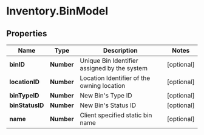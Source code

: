 # Inventory.BinModel

## Properties

Name | Type | Description | Notes
------------ | ------------- | ------------- | -------------
**binID** | **Number** | Unique Bin Identifier assigned by the system | [optional] 
**locationID** | **Number** | Location Identifier of the owning location | [optional] 
**binTypeID** | **Number** | New Bin&#39;s Type ID | [optional] 
**binStatusID** | **Number** | New Bin&#39;s Status ID | [optional] 
**name** | **Number** | Client specified static bin name | [optional] 


